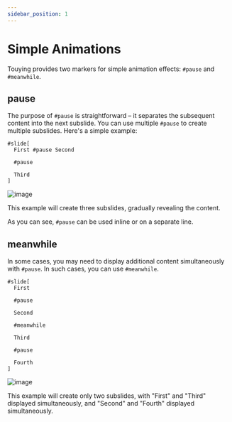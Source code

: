```yaml
---
sidebar_position: 1
---
```


# Simple Animations

Touying provides two markers for simple animation effects: `#pause` and `#meanwhile`.

## pause

The purpose of `#pause` is straightforward – it separates the subsequent content into the next subslide. You can use multiple `#pause` to create multiple subslides. Here's a simple example:

```typst
#slide[
  First #pause Second

  #pause

  Third
]
```

![image](https://github.com/touying-typ/touying/assets/34951714/a3bed1d3-e660-456d-8a54-a914436f43bf)

This example will create three subslides, gradually revealing the content.

As you can see, `#pause` can be used inline or on a separate line.

## meanwhile

In some cases, you may need to display additional content simultaneously with `#pause`. In such cases, you can use `#meanwhile`.

```typst
#slide[
  First
  
  #pause
  
  Second

  #meanwhile

  Third

  #pause

  Fourth
]
```

![image](https://github.com/touying-typ/touying/assets/34951714/24ca19a3-b27c-4d31-ab75-09c37911e6ac)

This example will create only two subslides, with "First" and "Third" displayed simultaneously, and "Second" and "Fourth" displayed simultaneously.